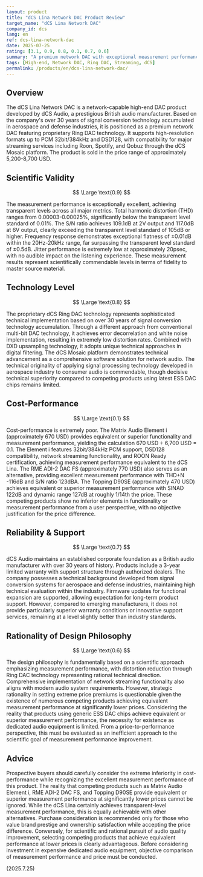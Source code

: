 ```yaml
---
layout: product
title: "dCS Lina Network DAC Product Review"
target_name: "dCS Lina Network DAC"
company_id: dcs
lang: en
ref: dcs-lina-network-dac
date: 2025-07-25
rating: [3.1, 0.9, 0.8, 0.1, 0.7, 0.6]
summary: "A premium network DAC with exceptional measurement performance. While the Ring DAC technology achieves transparent-level audio quality, the cost-performance is extremely poor due to numerous competing products offering equivalent performance at significantly lower prices."
tags: [High-end, Network DAC, Ring DAC, Streaming, dCS]
permalink: /products/en/dcs-lina-network-dac/
---
```

## Overview

The dCS Lina Network DAC is a network-capable high-end DAC product developed by dCS Audio, a prestigious British audio manufacturer. Based on the company's over 30 years of signal conversion technology accumulated in aerospace and defense industries, it is positioned as a premium network DAC featuring proprietary Ring DAC technology. It supports high-resolution formats up to PCM 32bit/384kHz and DSD128, with compatibility for major streaming services including Roon, Spotify, and Qobuz through the dCS Mosaic platform. The product is sold in the price range of approximately 5,200-8,700 USD.

## Scientific Validity

$$ \Large \text{0.9} $$

The measurement performance is exceptionally excellent, achieving transparent levels across all major metrics. Total harmonic distortion (THD) ranges from 0.00003-0.00025%, significantly below the transparent level standard of 0.01%. The S/N ratio achieves 109.1dB at 2V output and 117.0dB at 6V output, clearly exceeding the transparent level standard of 105dB or higher. Frequency response demonstrates exceptional flatness of ±0.01dB within the 20Hz-20kHz range, far surpassing the transparent level standard of ±0.5dB. Jitter performance is extremely low at approximately 20psec, with no audible impact on the listening experience. These measurement results represent scientifically commendable levels in terms of fidelity to master source material.

## Technology Level

$$ \Large \text{0.8} $$

The proprietary dCS Ring DAC technology represents sophisticated technical implementation based on over 30 years of signal conversion technology accumulation. Through a different approach from conventional multi-bit DAC technology, it achieves error decorrelation and white noise implementation, resulting in extremely low distortion rates. Combined with DXD upsampling technology, it adopts unique technical approaches in digital filtering. The dCS Mosaic platform demonstrates technical advancement as a comprehensive software solution for network audio. The technical originality of applying signal processing technology developed in aerospace industry to consumer audio is commendable, though decisive technical superiority compared to competing products using latest ESS DAC chips remains limited.

## Cost-Performance

$$ \Large \text{0.1} $$

Cost-performance is extremely poor. The Matrix Audio Element i (approximately 670 USD) provides equivalent or superior functionality and measurement performance, yielding the calculation 670 USD ÷ 6,700 USD = 0.1. The Element i features 32bit/384kHz PCM support, DSD128 compatibility, network streaming functionality, and ROON Ready certification, achieving measurement performance equivalent to the dCS Lina. The RME ADI-2 DAC FS (approximately 770 USD) also serves as an alternative, providing excellent measurement performance with THD+N -116dB and S/N ratio 123dBA. The Topping D90SE (approximately 470 USD) achieves equivalent or superior measurement performance with SINAD 122dB and dynamic range 127dB at roughly 1/14th the price. These competing products show no inferior elements in functionality or measurement performance from a user perspective, with no objective justification for the price difference.

## Reliability & Support

$$ \Large \text{0.7} $$

dCS Audio maintains an established corporate foundation as a British audio manufacturer with over 30 years of history. Products include a 3-year limited warranty with support structure through authorized dealers. The company possesses a technical background developed from signal conversion systems for aerospace and defense industries, maintaining high technical evaluation within the industry. Firmware updates for functional expansion are supported, allowing expectation for long-term product support. However, compared to emerging manufacturers, it does not provide particularly superior warranty conditions or innovative support services, remaining at a level slightly better than industry standards.

## Rationality of Design Philosophy

$$ \Large \text{0.6} $$

The design philosophy is fundamentally based on a scientific approach emphasizing measurement performance, with distortion reduction through Ring DAC technology representing rational technical direction. Comprehensive implementation of network streaming functionality also aligns with modern audio system requirements. However, strategic rationality in setting extreme price premiums is questionable given the existence of numerous competing products achieving equivalent measurement performance at significantly lower prices. Considering the reality that products using generic ESS DAC chips achieve equivalent or superior measurement performance, the necessity for existence as dedicated audio equipment is limited. From a price-to-performance perspective, this must be evaluated as an inefficient approach to the scientific goal of measurement performance improvement.

## Advice

Prospective buyers should carefully consider the extreme inferiority in cost-performance while recognizing the excellent measurement performance of this product. The reality that competing products such as Matrix Audio Element i, RME ADI-2 DAC FS, and Topping D90SE provide equivalent or superior measurement performance at significantly lower prices cannot be ignored. While the dCS Lina certainly achieves transparent-level measurement performance, this is equally achievable with other alternatives. Purchase consideration is recommended only for those who value brand prestige and ownership satisfaction while accepting the price difference. Conversely, for scientific and rational pursuit of audio quality improvement, selecting competing products that achieve equivalent performance at lower prices is clearly advantageous. Before considering investment in expensive dedicated audio equipment, objective comparison of measurement performance and price must be conducted.

(2025.7.25)